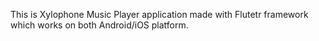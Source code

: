 This is Xylophone Music Player application made with Flutetr framework which works on both Android/iOS platform.
